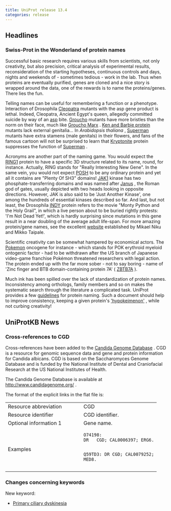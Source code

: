 ```yaml
---
title: UniProt release 13.4
categories: release
---
```


## Headlines

### Swiss-Prot in the Wonderland of protein names

Successful basic research requires various skills from scientists, not only creativity, but also precision, critical analysis of experimental results, reconsideration of the starting hypotheses, continuous controls and days, nights and weekends of - sometimes tedious - work in the lab. Thus when proteins are eventually purified, genes are cloned and a nice story is wrapped around the data, one of the rewards is to name the proteins/genes. There lies the fun.

Telling names can be useful for remembering a function or a phenotype. Interaction of Drosophila [Cleopatra](http://flybase.bio.indiana.edu/reports/FBgn0015921.html) mutants with the asp gene product is lethal. Indeed, Cleopatra, Ancient Egypt's queen, allegedly committed suicide by way of an [asp](http://en.wikipedia.org/wiki/Asp_%28reptile%29) bite. [Groucho](http://www.uniprot.org/uniprot/P16371) mutants have more bristles than the norm on their face, much like [Groucho Marx](http://en.wikipedia.org/wiki/Groucho_marx) . [Ken and Barbie protein](http://www.uniprot.org/uniprot/O77459) mutants lack external genitalia... In *Arabidopsis thaliana* , [Superman](http://www.uniprot.org/uniprot/Q38895) mutants have extra stamens (male genitals) in their flowers, and fans of the famous cartoon will not be surprised to learn that [Kryptonite](http://www.uniprot.org/uniprot/Q8GZB6) protein suppresses the function of [Superman](http://en.wikipedia.org/wiki/Superman) .

Acronyms are another part of the naming game. You would expect the [RING1](http://www.uniprot.org/uniprot/Q9VB08) protein to have a specific 3D structure related to its name, round, for instance. Actually, RING stands for "Really Interesting New Gene". In the same vein, you would not expect [POSH](http://www.uniprot.org/uniprot/Q7Z6J0) to be any ordinary protein and yet all it contains are "Plenty Of SH3" domains! [JAK1](http://www.uniprot.org/uniprot/P23458) kinase has two phosphate-transferring domains and was named after [Janus](http://en.wikipedia.org/wiki/Janus_%28mythology%29) , the Roman god of gates, usually depicted with two heads looking in opposite directions. However, JAK is also said to be 'Just Another Kinase', one among the hundreds of essential kinases described so far. And last, but not least, the Drosophila [INDY](http://www.uniprot.org/uniprot/Q9VVT2) protein refers to the movie "Monty Python and the Holy Grail", in which a live person about to be buried rightly protests: 'I'm Not Dead Yet!', which is hardly surprising since mutations in this gene result in a near doubling of the average adult life-span. For more amazing protein/gene names, see the excellent [website](http://tinman.vetmed.helsinki.fi/eng/intro.html) established by Mikael Niku and Mikko Taipale.

Scientific creativity can be somewhat hampered by economical actors. The [Pokemon](http://www.uniprot.org/uniprot/O95365) oncogene for instance - which stands for POK erythroid myeloid ontogenic factor - had to be withdrawn after the US branch of Japanese video-game franchise Pokémon threatened researchers with legal action. The protein ended up with the far more sober - not to say boring - name of 'Zinc finger and BTB domain-containing protein 7A' ( [ZBTB7A](http://www.genenames.org/data/hgnc_data.php?hgnc_id=18078) ).

Much ink has been spilled over the lack of standardization of protein names. Inconsistency among orthologs, family members and so on makes the systematic search through the literature a complicated task. UniProt provides a few [guidelines](http://www.uniprot.org/docs/nameprot) for protein naming. Such a document should help to improve consistency, keeping a given protein's ['hypokeimenon'](http://en.wikipedia.org/wiki/Hypokeimenon) , while not curbing creativity!

## UniProtKB News

### Cross-references to CGD

Cross-references have been added to the [Candida Genome Database](http://www.candidagenome.org/) . CGD is a resource for genomic sequence data and gene and protein information for Candida albicans. CGD is based on the Saccharomyces Genome Database and is funded by the National Institute of Dental and Craniofacial Research at the US National Institutes of Health.

The Candida Genome Database is available at <http://www.candidagenome.org/> .

The format of the explicit links in the flat file is:

<table><colgroup><col style="width: 50%" /><col style="width: 50%" /></colgroup><tbody><tr class="odd"><td>Resource abbreviation</td><td>CGD</td></tr><tr class="even"><td>Resource identifier</td><td>CGD identifier.</td></tr><tr class="odd"><td>Optional information 1</td><td>Gene name.</td></tr><tr class="even"><td>Examples</td><td><pre><code>O74198:
DR   CGD; CAL0006397; ERG6.

Q59TD3:
DR   CGD; CAL0079252; MED8.</code></pre></td></tr></tbody></table>

### Changes concerning keywords

New keyword:

-   [Primary ciliary dyskinesia](http://www.uniprot.org/keywords/KW-0990)
